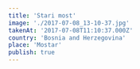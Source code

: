 ```yaml
---
title: 'Stari most'
image: './2017-07-08_13-10-37.jpg'
takenAt: '2017-07-08T11:10:37.000Z'
country: 'Bosnia and Herzegovina'
place: 'Mostar'
publish: true
---
```

